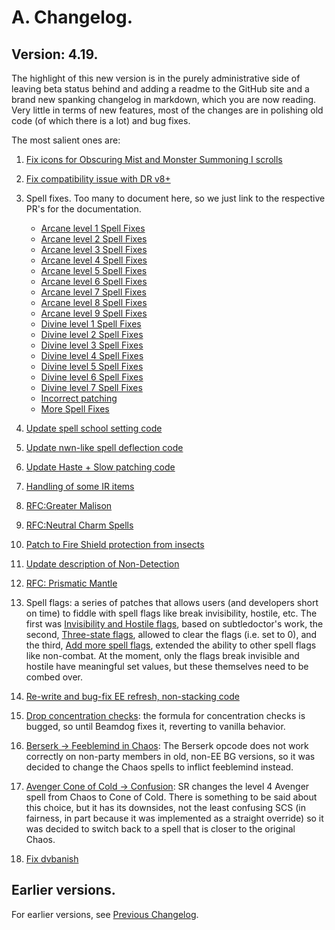 # A. Changelog.

## Version: 4.19.

The highlight of this new version is in the purely administrative side of leaving beta status behind and adding a readme to the GitHub site and a brand new spanking changelog in markdown, which you are now reading. Very little in terms of new features, most of the changes are in polishing old code (of which there is a lot) and bug fixes.

The most salient ones are:

1. [Fix icons for Obscuring Mist and Monster Summoning I scrolls](https://github.com/Gibberlings3/SpellRevisions/pull/25)
2. [Fix compatibility issue with DR v8+](https://github.com/Gibberlings3/SpellRevisions/pull/40)
3. Spell fixes. Too many to document here, so we just link to the respective PR's for the documentation.

   * [Arcane level 1 Spell Fixes](https://github.com/Gibberlings3/SpellRevisions/pull/41)
   * [Arcane level 2 Spell Fixes](https://github.com/Gibberlings3/SpellRevisions/pull/47)
   * [Arcane level 3 Spell Fixes](https://github.com/Gibberlings3/SpellRevisions/pull/49)
   * [Arcane level 4 Spell Fixes](https://github.com/Gibberlings3/SpellRevisions/pull/51)
   * [Arcane level 5 Spell Fixes](https://github.com/Gibberlings3/SpellRevisions/pull/53)
   * [Arcane level 6 Spell Fixes](https://github.com/Gibberlings3/SpellRevisions/pull/56)
   * [Arcane level 7 Spell Fixes](https://github.com/Gibberlings3/SpellRevisions/pull/58)
   * [Arcane level 8 Spell Fixes](https://github.com/Gibberlings3/SpellRevisions/pull/61)
   * [Arcane level 9 Spell Fixes](https://github.com/Gibberlings3/SpellRevisions/pull/63)
   * [Divine level 1 Spell Fixes](https://github.com/Gibberlings3/SpellRevisions/pull/46)
   * [Divine level 2 Spell Fixes](https://github.com/Gibberlings3/SpellRevisions/pull/48)
   * [Divine level 3 Spell Fixes](https://github.com/Gibberlings3/SpellRevisions/pull/50)
   * [Divine level 4 Spell Fixes](https://github.com/Gibberlings3/SpellRevisions/pull/52)
   * [Divine level 5 Spell Fixes](https://github.com/Gibberlings3/SpellRevisions/pull/54)
   * [Divine level 6 Spell Fixes](https://github.com/Gibberlings3/SpellRevisions/pull/57)
   * [Divine level 7 Spell Fixes](https://github.com/Gibberlings3/SpellRevisions/pull/59)
   * [Incorrect patching](https://github.com/Gibberlings3/SpellRevisions/pull/67)
   * [More Spell Fixes](https://github.com/Gibberlings3/SpellRevisions/pull/74)

4. [Update spell school setting code](https://github.com/Gibberlings3/SpellRevisions/pull/42)
5. [Update nwn-like spell deflection code](https://github.com/Gibberlings3/SpellRevisions/pull/43)
6. [Update Haste + Slow patching code](https://github.com/Gibberlings3/SpellRevisions/pull/44)
7. [Handling of some IR items](https://github.com/Gibberlings3/SpellRevisions/pull/45)
8. [RFC:Greater Malison](https://github.com/Gibberlings3/SpellRevisions/pull/55)
9. [RFC:Neutral Charm Spells](https://github.com/Gibberlings3/SpellRevisions/pull/64)
10. [Patch to Fire Shield protection from insects](https://github.com/Gibberlings3/SpellRevisions/pull/66)
11. [Update description of Non-Detection](https://github.com/Gibberlings3/SpellRevisions/pull/71)
12. [RFC: Prismatic Mantle](https://github.com/Gibberlings3/SpellRevisions/pull/72)
13. Spell flags: a series of patches that allows users (and developers short on time) to fiddle with spell flags like break invisibility, hostile, etc. The first was [Invisibility and Hostile flags](https://github.com/Gibberlings3/SpellRevisions/pull/73), based on subtledoctor's work, the second, [Three-state flags](https://github.com/Gibberlings3/SpellRevisions/pull/84), allowed to clear the flags (i.e. set to 0), and the third, [Add more spell flags](https://github.com/Gibberlings3/SpellRevisions/pull/88), extended the ability to other spell flags like non-combat. At the moment, only the flags break invisible and hostile have meaningful set values, but these themselves need to be combed over.
14. [Re-write and bug-fix EE refresh, non-stacking code](https://github.com/Gibberlings3/SpellRevisions/pull/75)
15. [Drop concentration checks](https://github.com/Gibberlings3/SpellRevisions/pull/81): the formula for concentration checks is bugged, so until Beamdog fixes it, reverting to vanilla behavior.
16. [Berserk -> Feeblemind in Chaos](https://github.com/Gibberlings3/SpellRevisions/pull/87): The Berserk opcode does not work correctly on non-party members in old, non-EE BG versions, so it was decided to change the Chaos spells to inflict feeblemind instead.
17. [Avenger Cone of Cold -> Confusion](https://github.com/Gibberlings3/SpellRevisions/pull/90): SR changes the level 4 Avenger spell from Chaos to Cone of Cold. There is something to be said about this choice, but it has its downsides, not the least confusing SCS (in fairness, in part because it was implemented as a straight override) so it was decided to switch back to a spell that is closer to the original Chaos.
18. [Fix dvbanish](https://github.com/Gibberlings3/SpellRevisions/pull/92)

## Earlier versions.

For earlier versions, see [Previous Changelog](./change-log.txt).
